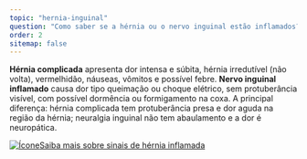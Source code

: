 ```yaml
---
topic: "hernia-inguinal"
question: "Como saber se a hérnia ou o nervo inguinal estão inflamados? Quais os sinais?"
order: 2
sitemap: false
---
```


**Hérnia complicada** apresenta dor intensa e súbita, hérnia irredutível (não volta), vermelhidão, náuseas, vômitos e possível febre. **Nervo inguinal inflamado** causa dor tipo queimação ou choque elétrico, sem protuberância visível, com possível dormência ou formigamento na coxa. A principal diferença: hérnia complicada tem protuberância presa e dor aguda na região da hérnia; neuralgia inguinal não tem abaulamento e a dor é neuropática.

<p><a href="{% link _posts/2025-10-21-hernia-inguinal-sintomas-dor-identificacao.md %}">
  <img src="/assets/images/icon-document.svg" class="icon" alt="Ícone" />Saiba mais sobre sinais de hérnia inflamada</a></p>
